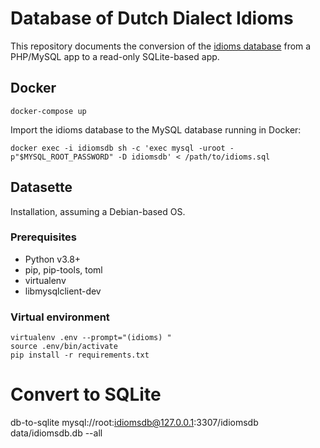 # Database of Dutch Dialect Idioms

This repository documents the conversion of the [idioms database](https://idioms.hum.uu.nl/) from a PHP/MySQL app to a read-only SQLite-based app.

## Docker

`docker-compose up`

Import the idioms database to the MySQL database running in Docker:

`docker exec -i idiomsdb sh -c 'exec mysql -uroot -p"$MYSQL_ROOT_PASSWORD" -D idiomsdb' < /path/to/idioms.sql`

## Datasette

Installation, assuming a Debian-based OS.

### Prerequisites

- Python v3.8+
- pip, pip-tools, toml
- virtualenv
- libmysqlclient-dev

### Virtual environment

    virtualenv .env --prompt="(idioms) "
    source .env/bin/activate
    pip install -r requirements.txt

# Convert to SQLite

db-to-sqlite mysql://root:idiomsdb@127.0.0.1:3307/idiomsdb data/idiomsdb.db --all
